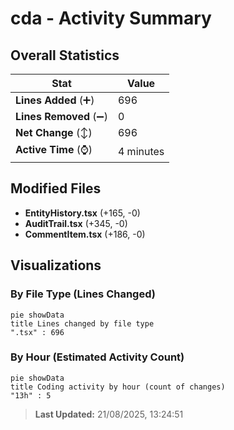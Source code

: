 # cda - Activity Summary 

## Overall Statistics

| Stat                   | Value                                                             |
| ---------------------- | ----------------------------------------------------------------- |
| **Lines Added** (➕)   | 696                                          |
| **Lines Removed** (➖) | 0                                        |
| **Net Change** (↕)    | 696                |
| **Active Time** (⌚)   | 4 minutes |


## Modified Files
- **EntityHistory.tsx** (+165, -0)
- **AuditTrail.tsx** (+345, -0)
- **CommentItem.tsx** (+186, -0)

## Visualizations

### By File Type (Lines Changed)

```mermaid
pie showData
title Lines changed by file type
".tsx" : 696
```

### By Hour (Estimated Activity Count)

```mermaid
pie showData
title Coding activity by hour (count of changes)
"13h" : 5
```


> **Last Updated:** 21/08/2025, 13:24:51